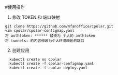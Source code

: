 #使用操作 

1. 修改 TOKEN 和 端口映射

  ```
  git clone https://github.com/mfanoffice/cpolar.git
  vim cpolar/cpolar-configmap.yaml
  将 authtoken: ****** 替换为 个人的 anthtoken
  将 tunnels: 的内容修改为个人环境映射的端口
  ```
  
2. 创建应用
  ```
    kubectl create ns cpolar
    kubectl create -f cpolar-configmap.yaml 
    kubectl create -f cpolar-deploy.yaml 
   ```
